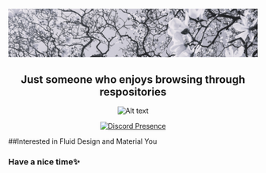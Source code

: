 <p align="center">
  <a href="https://note.com/uremy" target="_blank" rel="noreferrer"><img src="https://github.com/Uremy/Uremy/blob/73e1ede0a73ae415bf76f8296dbf0ca63ced0559/AOT.jpg" alt="my banner"></a>
</p>

<h2 align="center">
Just someone who enjoys browsing through respositories
</h2>

<p align="center">
<img title="a title" alt="Alt text" src="https://ziadoua.github.io/m3-Markdown-Badges/badges/Discord/discord3.svg">
</h2>


<div align="center">
  
[![Discord Presence](https://lanyard.cnrad.dev/api/721947453406052353)](https://discord.com/users/721947453406052353)

</div>

##Interested in Fluid Design and Material You
<h3>Have a nice time✨</h3>
